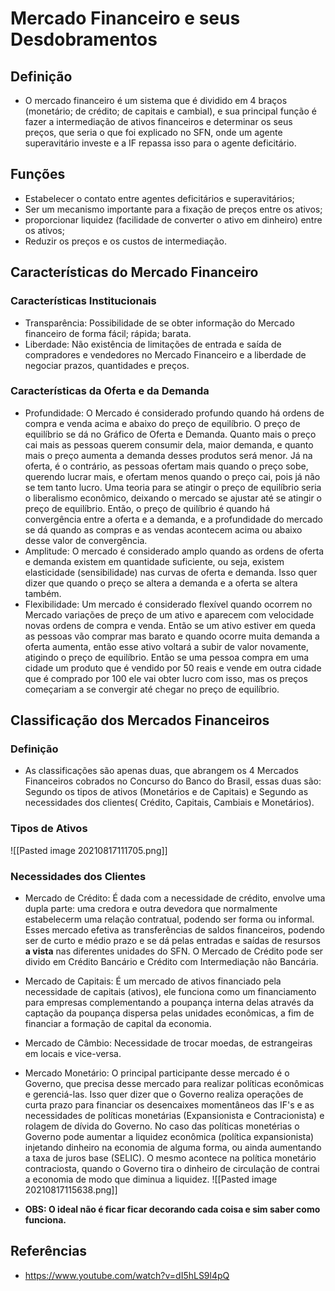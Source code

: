 # Mercado Financeiro e seus Desdobramentos
## Definição
- O mercado financeiro é um sistema que é dividido em 4 braços (monetário; de crédito; de capitais e cambial), e sua principal função é fazer a intermediação de ativos financeiros e determinar os seus preços, que seria o que foi explicado no SFN, onde um agente superavitário investe e a IF repassa isso para o agente deficitário.

## Funções
- Estabelecer o contato entre agentes deficitários e superavitários;
- Ser um mecanismo importante para a fixação de preços entre os ativos;
- proporcionar liquidez (facilidade de converter o ativo em dinheiro) entre os ativos;
- Reduzir os preços e os custos de intermediação.

## Características do Mercado Financeiro
### Características Institucionais
- Transparência: Possibilidade de se obter informação do Mercado financeiro de forma fácil; rápida; barata.
- Liberdade: Não existência de limitações de entrada e saída de compradores e  vendedores no Mercado Financeiro e a liberdade de negociar prazos, quantidades e preços.

### Características da Oferta e da Demanda
- Profundidade: O Mercado é considerado profundo quando há ordens de compra e venda acima e abaixo do preço de equilíbrio. O preço de equilíbrio se dá no Gráfico de Oferta e Demanda. Quanto mais o preço cai mais as pessoas querem consumir dela, maior demanda, e quanto mais o preço aumenta a demanda desses produtos será menor. Já na oferta, é o contrário, as pessoas ofertam mais quando o preço sobe, querendo lucrar mais, e ofertam menos quando o preço cai, pois já não se tem tanto lucro. Uma teoria para se atingir o preço de equilíbrio seria o liberalismo econômico, deixando o mercado se ajustar até se atingir o preço de equilíbrio.  Então, o preço de quilíbrio é quando há convergência entre a oferta e a demanda, e a profundidade do mercado se dá quando as compras e as vendas acontecem acima ou abaixo desse valor de convergência.
- Amplitude: O mercado é considerado amplo quando as ordens de oferta e demanda existem em quantidade suficiente, ou seja, existem elasticidade (sensibilidade) nas curvas de oferta e demanda. Isso quer dizer que quando o preço se altera a demanda e a oferta se altera também.
- Flexibilidade: Um mercado é considerado flexível quando ocorrem no Mercado variações de preço de um ativo e aparecem com velocidade novas ordens de compra e venda. Então se um ativo estiver em queda as pessoas vão comprar mas barato e quando ocorre muita demanda a oferta aumenta, então esse ativo voltará a subir de valor novamente, atigindo o preço de equilíbrio. Então se uma pessoa compra em uma cidade um produto que é vendido por 50 reais e vende em outra cidade que é comprado por 100 ele vai obter lucro com isso, mas os preços começariam a se convergir até chegar no preço de equilíbrio.

## Classificação dos Mercados Financeiros
### Definição
- As classificações são apenas duas, que abrangem os 4 Mercados Financeiros cobrados no Concurso do Banco do Brasil, essas duas são: Segundo os tipos de ativos (Monetários e de Capitais) e Segundo as necessidades dos clientes( Crédito, Capitais, Cambiais e Monetários).

### Tipos de Ativos
![[Pasted image 20210817111705.png]]

### Necessidades dos Clientes
- Mercado de Crédito: É dada com a necessidade de crédito, envolve uma dupla parte: uma credora e outra devedora que normalmente estabelecerm uma relação contratual, podendo ser forma ou informal. Esses mercado efetiva as transferências de saldos financeiros, podendo ser de curto e médio prazo e se dá pelas entradas e saídas de resursos **a vista** nas diferentes unidades do SFN.  O Mercado de Crédito pode ser divido em Crédito Bancário e Crédito com Intermediação não Bancária.
- Mercado de Capitais: É um mercado de ativos financiado pela necessidade de capitais (ativos), ele funciona como um financiamento para empresas complementando a poupança interna delas através da captação da poupança dispersa pelas unidades econômicas, a fim de financiar a formação de capital da economia.
- Mercado de Câmbio: Necessidade de trocar moedas, de estrangeiras em locais e vice-versa.
- Mercado Monetário: O principal participante desse mercado é o Governo, que precisa desse mercado para realizar políticas econômicas e gerenciá-las. Isso quer dizer que o Governo realiza operações de curta prazo para financiar os desencaixes momentâneos das IF's e as necessidades de políticas monetárias (Expansionista e Contracionista) e rolagem de dívida do Governo. No caso das políticas monetérias o Governo pode aumentar a liquidez econômica (política expansionista) injetando dinheiro na economia de alguma forma, ou ainda aumentando a taxa de juros base (SELIC).	O mesmo acontece na política monetário contraciosta, quando o Governo tira o dinheiro de circulação de contrai a economia de modo que diminua a liquidez.
![[Pasted image 20210817115638.png]]

- **OBS: O ideal não é ficar ficar decorando cada coisa e sim saber como funciona.**

## Referências
- https://www.youtube.com/watch?v=dI5hLS9l4pQ